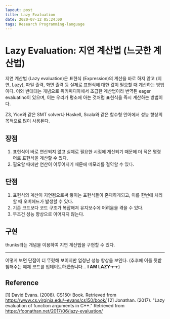 ```yaml
---
layout: post
title: Lazy Evaluation
date: 2020-07-12 05:24:00
tags: Research Programming-language
---
```

# Lazy Evaluation: 지연 계산법 (느긋한 계산법)

지연 계산법 (Lazy evaluation)은 표현식 (Expression)의 계산을 바로 하지 않고 (지연, Lazy), 파일 출력, 화면 출력 등 실제로 표현식에 대한 값이 필요할 때 계산하는 방법이다. 이와 반대대는 개념으로 위키피디아에서 조급한 계산법이라 번역된 eager evaluatino이 있으며, 이는 우리가 평소에 아는 것처럼 표현식을 즉시 계산하는 방법이다.

Z3, Yice와 같은 SMT solver나 Haskell, Scala와 같은 함수형 언어에서 성능 향상의 목적으로 많이 사용된다.

## 장점
1. 표현식이 바로 연산되지 않고 실제로 필요한 시점에 계산되기 때문에 더 적은 명령어로 표현식을 계산할 수 있다.
2. 필요할 때에만 연산이 이루어지기 때문에 메모리를 절약할 수 있다.

## 단점
1. 표현식의 계산이 지연됨으로써 쌓이는 표현식들이 존재하게되고, 이를 한번에 처리할 때 오버헤드가 발생할 수 있다.
2. 기존 코드보다 코드 구조가 복잡해져 유지보수에 어려움을 겪을 수 있다.
3. 무조건 성능 향상으로 이어지지 않는다.

## 구현
thunks라는 개념을 이용하여 지연 계산법을 구현할 수 있다.

---
어떻게 보면 단점이 더 뚜렸해 보이지만 엄청난 성능 향상을 보인다. (추후에 이를 뒷받침해주는 예제 코드를 업데이트하겠습니다... **I AM LAZYㅜㅜ**)

## Reference
[1] David Evans. (2008). CS150: Book. Retrieved from https://www.cs.virginia.edu/~evans/cs150/book/
[2] Jonathan. (2017). "Lazy evaluation of function arguments in C++." Retrieved from https://foonathan.net/2017/06/lazy-evaluation/
